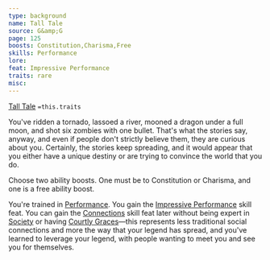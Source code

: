 ```yaml
---
type: background
name: Tall Tale 
source: G&amp;G
page: 125
boosts: Constitution,Charisma,Free
skills: Performance
lore: 
feat: Impressive Performance
traits: rare
misc: 
---
```


[Tall Tale](###%20Tall%20Tale)
`=this.traits`


You've ridden a tornado, lassoed a river, mooned a dragon under a full moon, and shot six zombies with one bullet. That's what the stories say, anyway, and even if people don't strictly believe them, they are curious about you. Certainly, the stories keep spreading, and it would appear that you either have a unique destiny or are trying to convince the world that you do.

Choose two ability boosts. One must be to Constitution or Charisma, and one is a free ability boost.

You're trained in [Performance](Performance). You gain the [Impressive Performance](Impressive%20Performance) skill feat. You can gain the [Connections](Connections) skill feat later without being expert in [Society](../../../../../20-Wyrmspire/14-Dragonling-Zettel/Society.md) or having [Courtly Graces](Courtly%20Graces)—this represents less traditional social connections and more the way that your legend has spread, and you've learned to leverage your legend, with people wanting to meet you and see you for themselves.

